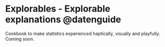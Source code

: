 # Explorables - Explorable explanations @datenguide
Cookbook to make statistics experienced haptically, visually and playfully. 
Coming soon.
